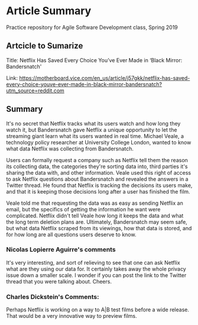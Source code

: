 # Article Summary
Practice repository for Agile Software Development class, Spring 2019

## Artcicle to Sumarize

Title: Netflix Has Saved Every Choice You’ve Ever Made in ‘Black Mirror: Bandersnatch'

Link: https://motherboard.vice.com/en_us/article/j57gkk/netflix-has-saved-every-choice-youve-ever-made-in-black-mirror-bandersnatch?utm_source=reddit.com

## Summary

It's no secret that Netflix tracks what its users watch and how long they watch it, but Bandersnatch gave Netflix a unique opportunity to let the streaming giant learn what its users wanted in real time. Michael Veale, a technology policy researcher at University College London, wanted to know what data Netflix was collecting from Bandersnatch.

Users can formally request a company such as Netflix tell them the reason its collecting data, the categories they're sorting data into, third parties it's sharing the data with, and other information. Veale used this right of access to ask Netflix questions about Bandersnatch and revealed the answers in a Twitter thread. He found that Netflix is tracking the decisions its users make, and that it is keeping those decisions long after a user has finished the film.

Veale told me that requesting the data was as easy as sending Netflix an email, but the specifics of getting the information he want were complicated. Netflix didn't tell Veale how long it keeps the data and what the long term deletion plans are. Ultimately, Bandersnatch may seem safe, but what data Netflix scraped from its viewings, how that data is stored, and for how long are all questions users deserve to know.

### Nicolas Lopierre Aguirre's comments 

It's very interesting, and sort of relieving to see that one can ask Netflix what are they using our data for. It certainly takes away the whole privacy issue down a smaller scale. I wonder if you can post the link to the Twitter thread that you were talking about. Cheers.

### Charles Dickstein's Comments:
Perhaps Netflix is working on a way to A|B test films before a wide release. That would be a very innovative 
way to preview films. 
